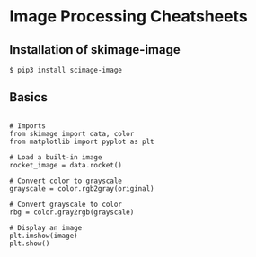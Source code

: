 
# Image Processing Cheatsheets

## Installation of skimage-image

`$ pip3 install scimage-image`

## Basics

~~~

# Imports
from skimage import data, color
from matplotlib import pyplot as plt

# Load a built-in image
rocket_image = data.rocket()

# Convert color to grayscale
grayscale = color.rgb2gray(original)

# Convert grayscale to color
rbg = color.gray2rgb(grayscale)

# Display an image
plt.imshow(image)
plt.show()

~~~


